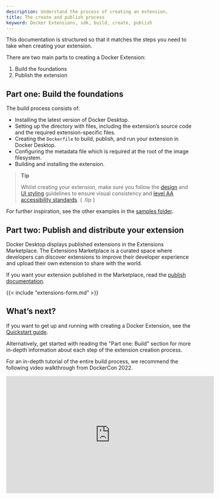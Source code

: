 ```yaml
---
description: Understand the process of creating an extension.
title: The create and publish process
keyword: Docker Extensions, sdk, build, create, publish
---
```


This documentation is structured so that it matches the steps you need to take when creating your extension. 

There are two main parts to creating a Docker Extension:

1. Build the foundations
2. Publish the extension

## Part one: Build the foundations

The build process consists of:

- Installing the latest version of Docker Desktop.
- Setting up the directory with files, including the extension’s source code and the required extension-specific files.
- Creating the `Dockerfile` to build, publish, and run your extension in Docker Desktop.
- Configuring the metadata file which is required at the root of the image filesystem.
- Building and installing the extension.

> **Tip**
>
> Whilst creating your extension, make sure you follow the [design](design/design-guidelines.md) and [UI styling](design/index.md) guidelines to ensure visual consistency and [level AA accessibility standards](https://www.w3.org/WAI/WCAG2AA-Conformance).
{ .tip }

For further inspiration, see the other examples in the [samples folder](https://github.com/docker/extensions-sdk/tree/main/samples).

## Part two: Publish and distribute your extension

Docker Desktop displays published extensions in the Extensions Marketplace. The Extensions Marketplace is a curated space where developers can discover extensions to improve their developer experience and upload their own extension to share with the world.

If you want your extension published in the Marketplace, read the [publish documentation](./extensions/publish.md).

{{< include "extensions-form.md" >}}

## What’s next?

If you want to get up and running with creating a Docker Extension, see the [Quickstart guide](quickstart.md).

Alternatively, get started with reading the "Part one: Build" section for more in-depth information about each step of the extension creation process.

For an in-depth tutorial of the entire build process, we recommend the following video walkthrough from DockerCon 2022.

<iframe width="560" height="315" src="https://www.youtube.com/embed/Yv7OG-EGJsg" title="YouTube video player" frameborder="0" allow="accelerometer; autoplay; clipboard-write; encrypted-media; gyroscope; picture-in-picture" allowfullscreen></iframe>